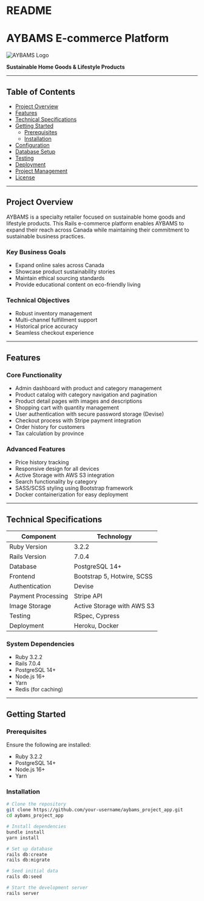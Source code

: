 # README

# AYBAMS E-commerce Platform

![AYBAMS Logo](https://app/assets/images/aybams-logo.png)

**Sustainable Home Goods & Lifestyle Products**

---

## Table of Contents

- [Project Overview](#project-overview)  
- [Features](#features)  
- [Technical Specifications](#technical-specifications)  
- [Getting Started](#getting-started)  
  - [Prerequisites](#prerequisites)  
  - [Installation](#installation)  
- [Configuration](#configuration)  
- [Database Setup](#database-setup)  
- [Testing](#testing)  
- [Deployment](#deployment)  
- [Project Management](#project-management)  
- [License](#license)  

---

## Project Overview <a name="project-overview"></a>

AYBAMS is a specialty retailer focused on sustainable home goods and lifestyle products. This Rails e-commerce platform enables AYBAMS to expand their reach across Canada while maintaining their commitment to sustainable business practices.

### Key Business Goals

- Expand online sales across Canada  
- Showcase product sustainability stories  
- Maintain ethical sourcing standards  
- Provide educational content on eco-friendly living  

### Technical Objectives

- Robust inventory management  
- Multi-channel fulfillment support  
- Historical price accuracy  
- Seamless checkout experience  

---

## Features <a name="features"></a>

### Core Functionality

- Admin dashboard with product and category management  
- Product catalog with category navigation and pagination  
- Product detail pages with images and descriptions  
- Shopping cart with quantity management  
- User authentication with secure password storage (Devise)  
- Checkout process with Stripe payment integration  
- Order history for customers  
- Tax calculation by province  

### Advanced Features

- Price history tracking  
- Responsive design for all devices  
- Active Storage with AWS S3 integration  
- Search functionality by category  
- SASS/SCSS styling using Bootstrap framework  
- Docker containerization for easy deployment  

---

## Technical Specifications <a name="technical-specifications"></a>

| Component             | Technology                  |
|-----------------------|----------------------------|
| Ruby Version          | 3.2.2                      |
| Rails Version         | 7.0.4                      |
| Database              | PostgreSQL 14+             |
| Frontend              | Bootstrap 5, Hotwire, SCSS |
| Authentication        | Devise                     |
| Payment Processing    | Stripe API                 |
| Image Storage         | Active Storage with AWS S3 |
| Testing               | RSpec, Cypress             |
| Deployment            | Heroku, Docker             |

### System Dependencies

- Ruby 3.2.2  
- Rails 7.0.4  
- PostgreSQL 14+  
- Node.js 16+  
- Yarn  
- Redis (for caching)  

---

## Getting Started <a name="getting-started"></a>

### Prerequisites <a name="prerequisites"></a>

Ensure the following are installed:

- Ruby 3.2.2  
- PostgreSQL 14+  
- Node.js 16+  
- Yarn  

### Installation <a name="installation"></a>

```bash
# Clone the repository
git clone https://github.com/your-username/aybams_project_app.git
cd aybams_project_app

# Install dependencies
bundle install
yarn install

# Set up database
rails db:create
rails db:migrate

# Seed initial data
rails db:seed

# Start the development server
rails server
